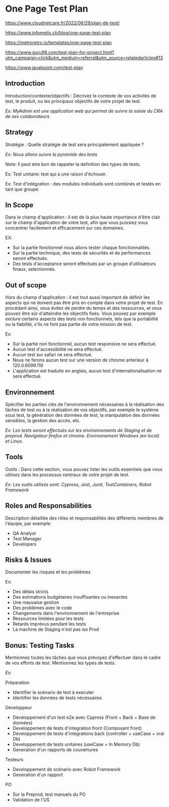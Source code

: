 # One Page Test Plan

https://www.cloudnetcare.fr/2022/06/29/plan-de-test/

https://www.infometis.ch/blog/one-page-test-plan

https://metroretro.io/templates/one-page-test-plan

https://www.guru99.com/test-plan-for-project.html?utm_campaign=click&utm_medium=referral&utm_source=relatedarticles#13

https://www.javatpoint.com/test-plan

## Introduction

Introduction/contexte/objectifs : Décrivez le contexte de vos activités de test, le produit, ou les principaux objectifs de votre projet de test.

_Ex: MyAdmin est une application web qui permet de suivre la saisie du CRA de ses colaborateurs_

## Strategy

Stratégie : Quelle stratégie de test sera principalement appliquée ?

_Ex: Nous allons suivre la pyramide des tests_


Note: Il peut etre bon de rappeler la definition des types de tests.

Ex: Test unitaire: test qui a une raison d'échouer.

Ex: Test d'intégration : des modules individuels sont combinés et testés en tant que groupe

## In Scope

Dans le champ d'application : il est de la plus haute importance d'être clair sur le champ d'application de votre test, afin que vous puissiez vous concentrer facilement et efficacement sur ces domaines.


EX: 
- Sur la partie fonctionnel nous allons tester chaque fonctionnalités.
- Sur la partie technique, des tests de sécurités et de performances seront effectués.
- Des tests d'acceptance seront effectués par un groupe d'utilisateurs finaux, selectionnés.


## Out of scope

Hors du champ d'application : il est tout aussi important de définir les aspects qui ne doivent pas être pris en compte dans votre projet de test. En procédant ainsi, vous évitez de perdre du temps et des ressources, et vous pouvez être sûr d'atteindre les objectifs fixés. Vous pouvez par exemple exclure certains aspects des tests non fonctionnels, tels que la portabilité ou la fiabilité, s'ils ne font pas partie de votre mission de test.


Ex:

- Sur la partie non fonctionnel, aucun test responsive ne sera effectué.
- Aucun test d'accessibilité ne sera effectué.
- Aucun test sur safari ne sera effectué.
- Nous ne ferons aucun test sur une version de chrome anterieur à 120.0.6099.119
- L'application est traduite en anglais, aucun test d'internationalisation ne sera effectué.

## Environnement 

Spécifier les parties clés de l'environnement nécessaires à la réalisation des tâches de test ou à la réalisation de vos objectifs, par exemple le système sous test, la génération des données de test, la manipulation des données sensibles, la gestion des accès, etc.

_Ex: Les tests seront effectués sur les environnements de Staging et de preprod. Navigateur firefox et chrome. Environnement Windows (en local) et Linux._

## Tools

Outils : Dans cette section, vous pouvez lister les outils essentiels que vous utilisez dans les processus centraux de votre projet de test.

_Ex: Les outils utilisés sont: Cypress, Jest, Junit, TestContainers, Robot Framework_

## Roles and Responsabilities

Description détaillée des rôles et responsabilités des différents membres de l'équipe, par exemple:

- QA Analyst
- Test Manager
- Developers


## Risks & Issues

Documenter les risques et les problèmes

Ex:
- Des délais stricts
- Des estimations budgétaires insuffisantes ou inexactes
- Une mauvaise gestion
- Des problèmes avec le code
- Changements dans l'environnement de l'entreprise
- Ressources limitées pour les tests
- Retards imprévus pendant les tests
- La machine de Staging n'est pas iso Prod



## Bonus: Testing Tasks

Mentionnez toutes les tâches que vous prévoyez d'effectuer dans le cadre de vos efforts de test. Mentionnez les types de tests.

_Ex:_

Préparation
- Identifier le scénario de test à executer
- Identifier les données de tests nécessaires

Développeur




- Développement d'un test e2e avec Cypress (Front + Back + Base de données)
- Developpement de tests d'integration front (Composant front)
- Developpement de tests d'integrations back (controller + useCase + vrai Db)
- Developpement de tests unitaires (useCase + In Memory Db)
- Generation d'un rapports de couvertures

Testeurs

- Developpement de scénario avec Robot Framework
- Generation d'un rapport

PO

- Sur la Preprod, test manuels du PO
- Validation de l'US






